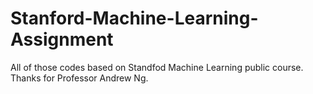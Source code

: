 # Stanford-Machine-Learning-Assignment

All of those codes based on Standfod Machine Learning public course. Thanks for Professor Andrew Ng.
